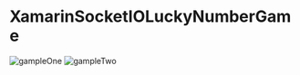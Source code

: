 # XamarinSocketIOLuckyNumberGame

![gampleOne](https://user-images.githubusercontent.com/9121424/74067139-9731b600-4a09-11ea-8060-bdc36c5930c9.JPG)
![gampleTwo](https://user-images.githubusercontent.com/9121424/74067137-96008900-4a09-11ea-8982-643277cadb1f.JPG)
